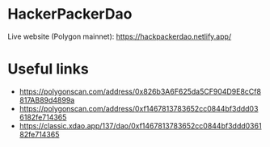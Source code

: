 # HackerPackerDao
 Live website (Polygon mainnet): https://hackpackerdao.netlify.app/


# Useful links

- https://polygonscan.com/address/0x826b3A6F625da5CF904D9E8cCf8817AB89d4899a
- https://polygonscan.com/address/0xf1467813783652cc0844bf3ddd036182fe714365
- https://classic.xdao.app/137/dao/0xf1467813783652cc0844bf3ddd036182fe714365
